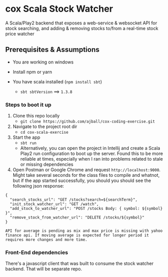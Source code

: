 # cox Scala Stock Watcher

A Scala/Play2 backend that exposes a web-service & websocket API for stock searching, and adding & removing stocks to/from a real-time stock price watcher

## Prerequisites & Assumptions

- You are working on windows
- Install npm or yarn

- You have scala installed (`npm install sbt`)
	- `sbt sbtVersion` ==> `1.3.8`

### Steps to boot it up

1. Clone this repo locally
	- `git clone https://github.com/ajball/cox-coding-exercise.git`
2. Navigate to the project root dir
	-  `cd cox-scala-exercise`
3. Start the app
	- `sbt run`
	- Alternatively, you can open the project in Intellij and create a Scala Play2 run configuration to boot up the server. Found this to be more reliable at times, especially when I ran into problems related to stale or missing dependencies
4. Open Postman or Google Chrome and request `http://localhost:9000`. Might take several seconds for the class files to compile and whatnot, but if the app started successfully, you should you should see the following json response:

```
{
  "search_stocks_url": "GET /stocks?search=${searchTerm}",
  "init_stock_watcher_url": "GET /watch",
  "add_stock_to_watcher_url": "POST /stocks Body: { symbol: ${symbol} }",
  "remove_stock_from_watcher_url": "DELETE /stocks/${symbol}"
}

API for average is pending as mix and max price is missing with yahoo finance api. If moving average is expected for longer period it requires more changes and more time.

```

### Front-End dependencies

There's a javascript client that was built to consume the stock watcher backend. That will be separate repo.